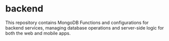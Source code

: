 # backend

This repository contains MongoDB Functions and configurations for backend services, managing database operations and server-side logic for both the web and mobile apps.
